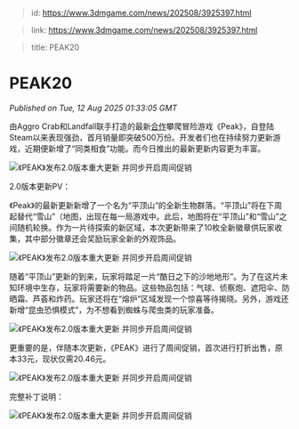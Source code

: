 > id: https://www.3dmgame.com/news/202508/3925397.html

> link: https://www.3dmgame.com/news/202508/3925397.html

> title: PEAK20

# PEAK20
_Published on Tue, 12 Aug 2025 01:33:05 GMT_

由Aggro Crab和Landfall联手打造的最新[合作](https://www.3dmgame.com/tag/hezuo_1/)攀爬冒险游戏《Peak》，自登陆Steam以来表现强劲，首月销量即突破500万份。开发者们也在持续努力更新游戏，近期便新增了“同类相食”功能。而今日推出的最新更新内容更为丰富。

![《PEAK》发布2.0版本重大更新 并同步开启周间促销](https://img.3dmgame.com/uploads/images/news/20250812/1754962327_162498_jpg_r.jpg)

2.0版本更新PV：

《Peak》的最新更新新增了一个名为“平顶山“的全新生物群落。“平顶山”将在下周起替代“雪山”（地图，出现在每一局游戏中。此后，地图将在“平顶山”和“雪山”之间随机轮换。作为一片待探索的新区域，本次更新带来了10枚全新徽章供玩家收集，其中部分徽章还会奖励玩家全新的外观饰品。

![《PEAK》发布2.0版本重大更新 并同步开启周间促销](https://img.3dmgame.com/uploads/images/news/20250812/1754962326_148340_jpg_r.jpg)

随着“平顶山”更新的到来，玩家将踏足一片“酷日之下的沙地地形”。为了在这片未知环境中生存，玩家将需要新的物品。这些物品包括：气球、侦察炮、遮阳伞、防晒霜、芦荟和炸药。玩家还将在“熔炉”区域发现一个惊喜等待揭晓。另外，游戏还新增“昆虫恐惧模式”，为不想看到蜘蛛与爬虫类的玩家准备。

![《PEAK》发布2.0版本重大更新 并同步开启周间促销](https://img.3dmgame.com/uploads/images/news/20250812/1754962326_827370_jpg_r.jpg)

更重要的是，伴随本次更新，《PEAK》进行了周间促销，首次进行打折出售，原本33元，现状仅需20.46元。

![《PEAK》发布2.0版本重大更新 并同步开启周间促销](https://img.3dmgame.com/uploads/images/news/20250812/1754962390_158859.jpg)

完整补丁说明：

![《PEAK》发布2.0版本重大更新 并同步开启周间促销](https://img.3dmgame.com/uploads/images/news/20250812/1754962326_699751.jpg)
